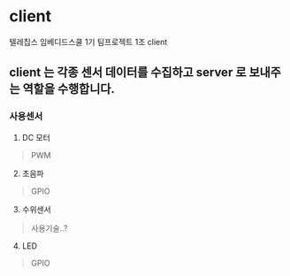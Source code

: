 # client
텔레칩스 임베디드스쿨 1기 팀프로젝트 1조 client


client 는 각종 센서 데이터를 수집하고 server 로 보내주는 역할을 수행합니다.
-----
### 사용센서
1. DC 모터
> PWM
2. 초음파
> GPIO
3. 수위센서
> 사용기술..?
4. LED
> GPIO

